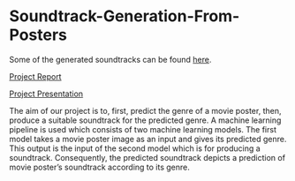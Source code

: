 # Soundtrack-Generation-From-Posters

Some of the generated soundtracks can be found [here](https://drive.google.com/drive/folders/1-pBXc6gG396MQGYnq8D16xKSkMlykdeZ?usp=sharing).

[Project Report](https://github.com/hakansivuk/Music-Generation-From-Posters/blob/master/Report.pdf)

[Project Presentation](https://github.com/hakansivuk/Music-Generation-From-Posters/blob/master/Presentation.pdf)

The aim of our project is to, first, predict the genre of a movie poster, then, produce a suitable soundtrack for the predicted genre. A machine learning pipeline is used which consists of two machine learning models. The first model takes a movie poster image as an input and gives its predicted genre. This output is the input of the second model which is for producing a soundtrack. Consequently, the predicted soundtrack depicts a prediction of movie poster’s soundtrack according to its genre.